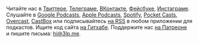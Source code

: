 Читайте нас в
  [Твиттере](https://twitter.com/lp_cast),
  [Телеграме](https://t.me/lp_cast),
  [ВКонтакте](https://vk.com/lp_cast),
  [Фейсбуке](https://fb.me/3lpcast),
  [Инстаграме](https://www.instagram.com/lp_cast/).
Слушайте в
  [Google Podcasts](https://podcasts.google.com/?feed=aHR0cHM6Ly8zbHAubWUvZmVlZC8),
  [Apple Podcasts](https://podcasts.apple.com/podcast/id1469847344),
  [Spotify](https://open.spotify.com/show/0xpVD4jiXiEOICICGXrVUx),
  [Pocket Casts](https://pca.st/U71V),
  [Overcast](https://overcast.fm/itunes1469847344),
  [CastBox](https://castbox.fm/channel/id2183207)
  или подписывайтесь [на RSS](https://3lp.me/feed/)
  в любом приложении для подкастов.
Ищите код сайта [на Гитхабе](https://github.com/lp-cast/3lp.11ty).
Поддержите нас [на Патреоне](https://www.patreon.com/lp_cast)
и пишите письма: [hi@3lp.me](mailto:hi@3lp.me).
